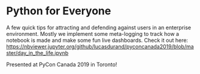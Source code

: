 # Python for Everyone

A few quick tips for attracting and defending against users in an enterprise environment. Mostly we implement some meta-logging to track how a notebook is made and make some fun live dashboards. Check it out here: https://nbviewer.jupyter.org/github/lucasdurand/pyconcanada2019/blob/master/day_in_the_life.ipynb

Presented at PyCon Canada 2019 in Toronto!
